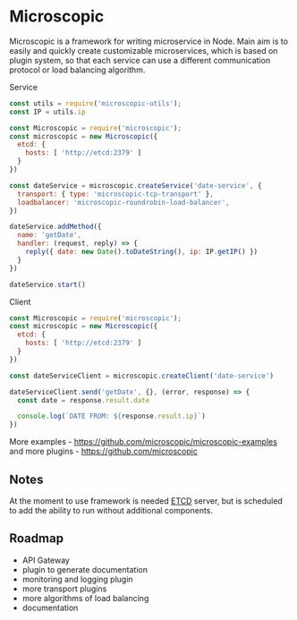 # Microscopic

Microscopic is a framework for writing microservice in Node. Main aim is to easily and quickly create customizable microservices, which is based on plugin system, so that each service can use a different communication protocol or load balancing algorithm.

Service
```javascript
const utils = require('microscopic-utils');
const IP = utils.ip

const Microscopic = require('microscopic');
const microscopic = new Microscopic({
  etcd: {
    hosts: [ 'http://etcd:2379' ]
  }
})

const dateService = microscopic.createService('date-service', {
  transport: { type: 'microscopic-tcp-transport' },
  loadbalancer: 'microscopic-roundrobin-load-balancer',
})

dateService.addMethod({
  name: 'getDate',
  handler: (request, reply) => {
    reply({ date: new Date().toDateString(), ip: IP.getIP() })
  }
})

dateService.start()
```

Client
```javascript
const Microscopic = require('microscopic');
const microscopic = new Microscopic({
  etcd: {
    hosts: [ 'http://etcd:2379' ]
  }
})

const dateServiceClient = microscopic.createClient('date-service')

dateServiceClient.send('getDate', {}, (error, response) => {
  const date = response.result.date

  console.log(`DATE FROM: ${response.result.ip}`)
})
```

More examples - https://github.com/microscopic/microscopic-examples and more plugins - https://github.com/microscopic

## Notes 
At the moment to use framework is needed [ETCD](https://github.com/coreos/etcd) server, but is scheduled to add the ability to run without additional components.

## Roadmap
- API Gateway
- plugin to generate documentation
- monitoring and logging plugin
- more transport plugins
- more algorithms of load balancing
- documentation
